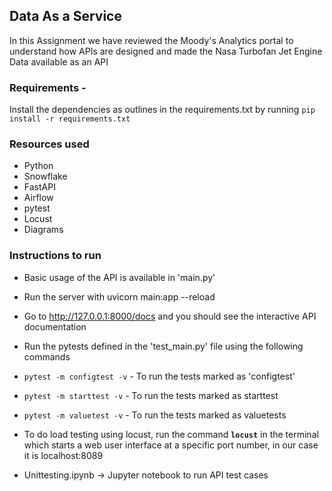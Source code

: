## Data As a Service
In this Assignment we have reviewed the Moody's Analytics portal to understand how APIs are designed and made the Nasa Turbofan Jet Engine Data available as an API

### Requirements - 
Install the dependencies as outlines in the requirements.txt by running 
`pip install -r requirements.txt`

### Resources used
* Python
* Snowflake
* FastAPI
* Airflow
* pytest
* Locust
* Diagrams


### Instructions to run
-  Basic usage of the API is available in 'main.py'
- Run the server with uvicorn main:app --reload
- Go to http://127.0.0.1:8000/docs and you should see the interactive API documentation
- Run the pytests defined in the 'test_main.py' file using the following commands

- `pytest -m configtest -v`  - To run the tests marked as 'configtest'
- `pytest -m starttest -v`  - To run the tests marked as starttest
- `pytest -m valuetest -v` - To run the tests marked as valuetests

- To do load testing using locust, run the command **`locust`** in the terminal which starts a web user interface at a specific port number, in our case it is localhost:8089

- Unittesting.ipynb -> Jupyter notebook to run API test cases


